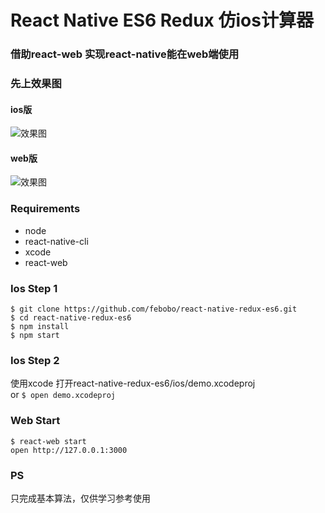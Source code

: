 
# React Native ES6 Redux 仿ios计算器

### 借助react-web 实现react-native能在web端使用

### 先上效果图  

#### ios版  
![效果图](http://g.recordit.co/0iaUPata6z.gif)  

#### web版   
![效果图](http://g.recordit.co/ICPy5GbAul.gif)

### Requirements

* node  
* react-native-cli   
* xcode  
* react-web  

### Ios Step 1
```
$ git clone https://github.com/febobo/react-native-redux-es6.git
$ cd react-native-redux-es6
$ npm install
$ npm start
```

### Ios Step 2
使用xcode 打开react-native-redux-es6/ios/demo.xcodeproj  
or ```$ open demo.xcodeproj```

### Web Start
```
$ react-web start
open http://127.0.0.1:3000
```

### PS
只完成基本算法，仅供学习参考使用
